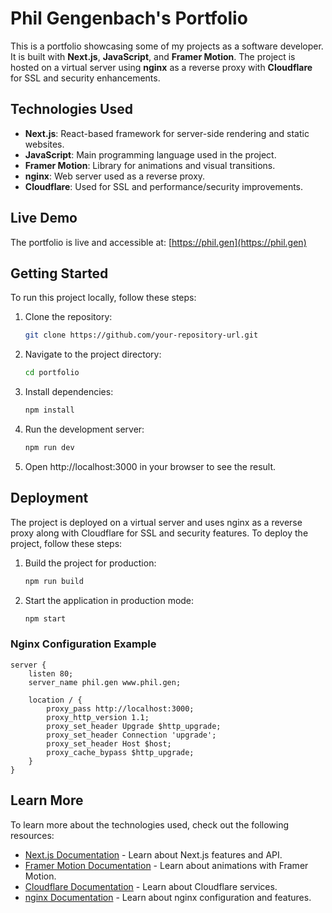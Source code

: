 # Phil Gengenbach's Portfolio

This is a portfolio showcasing some of my projects as a software developer. It is built with **Next.js**, **JavaScript**, and **Framer Motion**. The project is hosted on a virtual server using **nginx** as a reverse proxy with **Cloudflare** for SSL and security enhancements.

## Technologies Used

- **Next.js**: React-based framework for server-side rendering and static websites.
- **JavaScript**: Main programming language used in the project.
- **Framer Motion**: Library for animations and visual transitions.
- **nginx**: Web server used as a reverse proxy.
- **Cloudflare**: Used for SSL and performance/security improvements.

## Live Demo

The portfolio is live and accessible at: [https://phil.gen](https://phil.gen)

## Getting Started

To run this project locally, follow these steps:

1. Clone the repository:
   ```bash
   git clone https://github.com/your-repository-url.git
    ```
2. Navigate to the project directory:
    ```bash
    cd portfolio
    ```
3. Install dependencies:
    ```bash
    npm install
    ```
4. Run the development server:
    ```bash
    npm run dev
    ```
5. Open http://localhost:3000 in your browser to see the result.

## Deployment
The project is deployed on a virtual server and uses nginx as a reverse proxy along with Cloudflare for SSL and security features. To deploy the project, follow these steps:
1. Build the project for production:
    ```bash
    npm run build
    ```
2. Start the application in production mode:
    ```bash
    npm start
    ```

### Nginx Configuration Example

```nginx
server {
    listen 80;
    server_name phil.gen www.phil.gen;

    location / {
        proxy_pass http://localhost:3000;
        proxy_http_version 1.1;
        proxy_set_header Upgrade $http_upgrade;
        proxy_set_header Connection 'upgrade';
        proxy_set_header Host $host;
        proxy_cache_bypass $http_upgrade;
    }
}
```

## Learn More
To learn more about the technologies used, check out the following resources:

- [Next.js Documentation](https://nextjs.org/docs) - Learn about Next.js features and API.
- [Framer Motion Documentation](https://www.framer.com/motion/) - Learn about animations with Framer Motion.
- [Cloudflare Documentation](https://developers.cloudflare.com/) - Learn about Cloudflare services.
- [nginx Documentation](https://nginx.org/en/docs/) - Learn about nginx configuration and features.